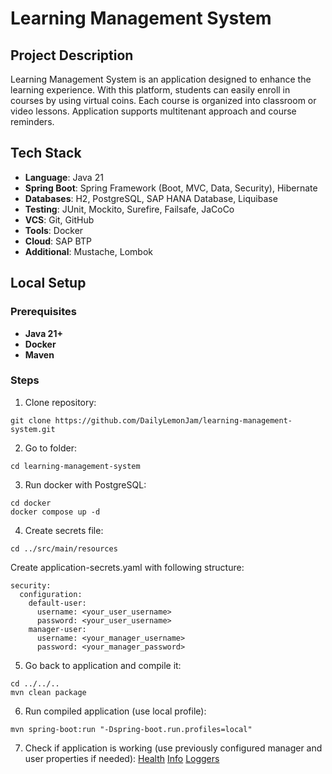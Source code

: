 # Learning Management System

## Project Description
Learning Management System is an application designed to enhance the learning experience. 
With this platform, students can easily enroll in courses by using
virtual coins. Each course is organized into classroom or video lessons. 
Application supports multitenant approach and course reminders.

## Tech Stack
- **Language**: Java 21
- **Spring Boot**: Spring Framework (Boot, MVC, Data, Security), Hibernate
- **Databases**: H2, PostgreSQL, SAP HANA Database, Liquibase
- **Testing**: JUnit, Mockito, Surefire, Failsafe, JaCoCo
- **VCS**: Git, GitHub
- **Tools**: Docker
- **Cloud**: SAP BTP
- **Additional**: Mustache, Lombok

## Local Setup

### Prerequisites
- **Java 21+**
- **Docker**
- **Maven**

### Steps

1. Clone repository:
```
git clone https://github.com/DailyLemonJam/learning-management-system.git
```
2. Go to folder:
```
cd learning-management-system
```
3. Run docker with PostgreSQL:
```
cd docker
docker compose up -d
```
4. Create secrets file:
```
cd ../src/main/resources
```
Create application-secrets.yaml with following structure:
```
security:
  configuration:
    default-user:
      username: <your_user_username>
      password: <your_user_username>
    manager-user:
      username: <your_manager_username>
      password: <your_manager_password>
```
5. Go back to application and compile it:
```
cd ../../..
mvn clean package
```
6. Run compiled application (use local profile):
```
mvn spring-boot:run "-Dspring-boot.run.profiles=local"
```
7. Check if application is working (use previously configured
manager and user properties if needed):
[Health](http://localhost:8080/actuator/health)
[Info](http://localhost:8080/actuator/info)
[Loggers](http://localhost:8080/actuator/loggers)
